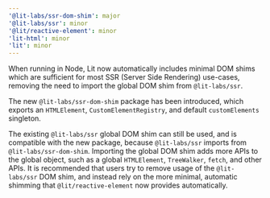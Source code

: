 ```yaml
---
'@lit-labs/ssr-dom-shim': major
'@lit-labs/ssr': minor
'@lit/reactive-element': minor
'lit-html': minor
'lit': minor
---
```


When running in Node, Lit now automatically includes minimal DOM shims which are
sufficient for most SSR (Server Side Rendering) use-cases, removing the need to
import the global DOM shim from `@lit-labs/ssr`.

The new `@lit-labs/ssr-dom-shim` package has been introduced, which exports an `HTMLElement`, `CustomElementRegistry`, and default `customElements` singleton.

The existing `@lit-labs/ssr` global DOM shim can still be used, and is compatible with the new package, because `@lit-labs/ssr` imports from `@lit-labs/ssr-dom-shim`. Importing the global DOM shim adds more APIs to the global object, such as a global `HTMLElement`, `TreeWalker`, `fetch`, and other APIs. It is recommended that users try to remove usage of the `@lit-labs/ssr` DOM shim, and instead rely on the more minimal, automatic shimming that `@lit/reactive-element` now provides automatically.
